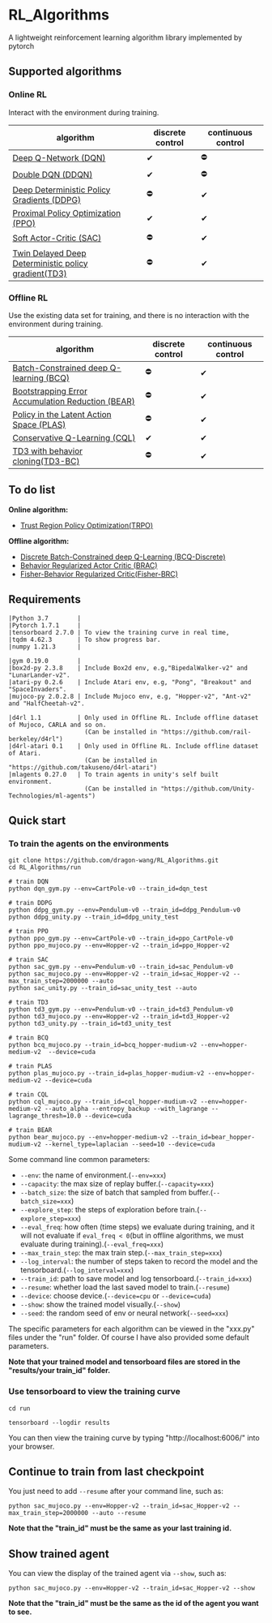 # RL_Algorithms
A lightweight reinforcement learning algorithm library implemented by pytorch
## Supported algorithms

### Online RL

Interact with the environment during training.

| algorithm                                                    | discrete control | continuous control |
| ------------------------------------------------------------ | ---------------- | ------------------ |
| [Deep Q-Network (DQN)](https://storage.googleapis.com/deepmind-media/dqn/DQNNaturePaper.pdf) | ✔                | ⛔                  |
| [Double DQN (DDQN)](https://arxiv.org/abs/1509.06461)        | ✔                | ⛔                  |
| [Deep Deterministic Policy Gradients (DDPG)](https://arxiv.org/abs/1509.02971) | ⛔                | ✔                  |
| [Proximal Policy Optimization (PPO)](https://arxiv.org/abs/1707.06347) | ✔                | ✔                  |
| [Soft Actor-Critic (SAC)](https://arxiv.org/abs/1812.05905)  | ⛔                | ✔                  |
| [Twin Delayed Deep Deterministic policy gradient(TD3)](https://arxiv.org/abs/1802.09477) | ⛔                | ✔                  |

### Offline RL

Use the existing data set  for training, and there is no interaction with the environment during training.

| algorithm                                                    | discrete control | continuous control |
| ------------------------------------------------------------ | ---------------- | ------------------ |
| [Batch-Constrained deep Q-learning (BCQ)](https://arxiv.org/abs/1812.02900) | ⛔                | ✔                  |
| [Bootstrapping Error Accumulation Reduction (BEAR)](https://arxiv.org/abs/1906.00949) | ⛔                | ✔                  |
| [Policy in the Latent Action Space (PLAS)](https://arxiv.org/abs/2011.07213) | ⛔                | ✔                  |
| [Conservative Q-Learning (CQL)](https://arxiv.org/abs/2006.04779) | ✔                | ✔                  |
| [TD3 with behavior cloning(TD3-BC)](https://arxiv.org/abs/2106.06860) | ⛔                | ✔                  |

## To do list

**Online algorithm:**

+ [Trust Region Policy Optimization(TRPO)](https://proceedings.mlr.press/v37/schulman15.html)

**Offline algorithm:**

+ [Discrete Batch-Constrained deep Q-Learning (BCQ-Discrete)](https://arxiv.org/abs/1910.01708)
+ [Behavior Regularized Actor Critic (BRAC)](https://arxiv.org/abs/1911.11361)
+ [Fisher-Behavior Regularized Critic(Fisher-BRC)](https://arxiv.org/abs/2103.08050)

## Requirements

```
|Python 3.7        |
|Pytorch 1.7.1	   |
|tensorboard 2.7.0 | To view the training curve in real time, 
|tqdm 4.62.3       | To show progress bar.
|numpy 1.21.3	   | 

|gym 0.19.0        | 
|box2d-py 2.3.8    | Include Box2d env, e.g,"BipedalWalker-v2" and "LunarLander-v2".
|atari-py 0.2.6    | Include Atari env, e.g, "Pong", "Breakout" and "SpaceInvaders".
|mujoco-py 2.0.2.8 | Include Mujoco env, e.g, "Hopper-v2", "Ant-v2" and "HalfCheetah-v2".

|d4rl 1.1          | Only used in Offline RL. Include offline dataset of Mujoco, CARLA and so on.
                     (Can be installed in "https://github.com/rail-berkeley/d4rl")
|d4rl-atari 0.1    | Only used in Offline RL. Include offline dataset of Atari.
                     (Can be installed in "https://github.com/takuseno/d4rl-atari")
|mlagents 0.27.0   | To train agents in unity's self built environment.
                     (Can be installed in "https://github.com/Unity-Technologies/ml-agents")
```

## Quick start

### To train the agents on the environments

```shell
git clone https://github.com/dragon-wang/RL_Algorithms.git
cd RL_Algorithms/run

# train DQN
python dqn_gym.py --env=CartPole-v0 --train_id=dqn_test  

# train DDPG
python ddpg_gym.py --env=Pendulum-v0 --train_id=ddpg_Pendulum-v0
python ddpg_unity.py --train_id=ddpg_unity_test

# train PPO
python ppo_gym.py --env=CartPole-v0 --train_id=ppo_CartPole-v0
python ppo_mujoco.py --env=Hopper-v2 --train_id=ppo_Hopper-v2

# train SAC
python sac_gym.py --env=Pendulum-v0 --train_id=sac_Pendulum-v0  
python sac_mujoco.py --env=Hopper-v2 --train_id=sac_Hopper-v2 --max_train_step=2000000 --auto
python sac_unity.py --train_id=sac_unity_test --auto

# train TD3
python td3_gym.py --env=Pendulum-v0 --train_id=td3_Pendulum-v0
python td3_mujoco.py --env=Hopper-v2 --train_id=td3_Hopper-v2  
python td3_unity.py --train_id=td3_unity_test

# train BCQ
python bcq_mujoco.py --train_id=bcq_hopper-mudium-v2 --env=hopper-medium-v2  --device=cuda

# train PLAS
python plas_mujoco.py --train_id=plas_hopper-mudium-v2 --env=hopper-medium-v2 --device=cuda

# train CQL
python cql_mujoco.py --train_id=cql_hopper-mudium-v2 --env=hopper-medium-v2 --auto_alpha --entropy_backup --with_lagrange --lagrange_thresh=10.0 --device=cuda 

# train BEAR
python bear_mujoco.py --env=hopper-medium-v2 --train_id=bear_hopper-mudium-v2 --kernel_type=laplacian --seed=10 --device=cuda
```

Some command line common parameters:

+ `--env`: the name of environment.(`--env=xxx`)
+ `--capacity`: the max size of replay buffer.(`--capacity=xxx`)
+ `--batch_size`: the size of batch that sampled from buffer.(`--batch_size=xxx`)
+ `--explore_step`: the steps of exploration before train.(`--explore_step=xxx`)
+ `--eval_freq`: how often (time steps) we evaluate during training, and it will not evaluate if `eval_freq < 0`(but in offline algorithms, we must evaluate during training).(`--eval_freq=xxx`)
+ `--max_train_step`: the max train step.(`--max_train_step=xxx`)
+ `--log_interval`: the number of steps taken to record the model and the tensorboard.(`--log_interval=xxx`)
+ `--train_id`: path to save model and log tensorboard.(`--train_id=xxx`)
+ `--resume`: whether load the last saved model to train.(`--resume`)
+ `--device`: choose device.(`--device=cpu` or `--device=cuda`)
+ `--show`: show the trained model visually.(`--show`)
+ `--seed`: the random seed of env or neural network(`--seed=xxx`)

The specific parameters for each algorithm can be viewed in the "xxx.py" files under the "run" folder. Of course I have also provided some default parameters.

**Note that your trained model and tensorboard files are stored in the "results/your train_id" folder.**

### Use tensorboard to view the training curve

```
cd run

tensorboard --logdir results
```

You can then view the training curve by typing "http://localhost:6006/" into your browser.

## Continue to train from last checkpoint

You just need to add `--resume` after your command line, such as:

```shell
python sac_mujoco.py --env=Hopper-v2 --train_id=sac_Hopper-v2 --max_train_step=2000000 --auto --resume
```

**Note that the "train_id" must be the same as your last training id.**

## Show trained agent

You can view the display of the trained agent via `--show`, such as:

```shell
python sac_mujoco.py --env=Hopper-v2 --train_id=sac_Hopper-v2 --show
```

**Note that the "train_id" must be the same as the id of the agent you want to see.**
